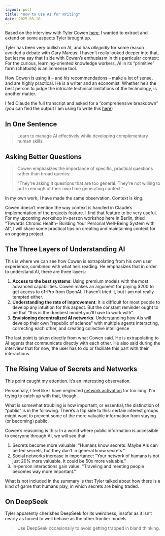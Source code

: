 ```yaml
---
layout: post
title: "How to Use AI for Writing"
date: 2025-03-10
---
```


Based on the interview with Tyler Cowen [here](https://www.youtube.com/watch?v=H1ztOoADp7M),
I wanted to extract and extend on some aspects Tyler brought up.

Tyler has been very bullish on AI, and has _allegedly_ for some reason avoided a debate with Gary Marcus. I haven’t really looked deeper into that, but let me say that I side with Cowen’s enthusiasm in this particular context: For the curious, learning-oriented knowledge workers,
AI in its “primitive” form (chatbots) is an immense tool.

How Cowen is using it – and his recommendations – make a lot of sense, and are highly practical. He is a writer and an economist. Whether he’s the best person to judge the intricate technical limitations of the technology, is another matter.

I fed Claude the full transcript and asked for a ”comprehensive breakdown” (you can find the output I am using to write this [here](https://nicoappel.github.io/assets/docs/claude-output-tyler-cowen.md))

## In One Sentence

> Learn to manage AI effectively while developing complementary human skills.

## Asking Better Questions

> Cowen emphasizes the importance of specific, practical questions rather than broad queries:
>
> "They're asking it questions that are too general. They're not willing to put in enough of their own time generating context."

In my own work, I have made the same observation. Context is king.

Cowen doesn’t mention the way context is handled in Claude’s implementation of the projects feature. I find that feature to be very useful. For my upcoming workshop in-person workshop here in Berlin, titled “Towards Chronic Health-
Building Your Personal Well-Being System with AI”, I will share some practical tips on creating and maintaining context
for an ongoing project.

## The Three Layers of Understanding AI

This is where we can see how Cowen is extrapolating from his own user experience, combined with
what he’s reading. He emphasizes that in order to understand AI, there are three layers:

1. **Access to the best systems**: Using premium models with the most advanced capabilities. Cowen makes an argument for paying $200 to get access to o1-Pro from OpenAI. I haven’t tried it, but I am not really tempted either.
2. **Understanding the rate of improvement**: It is difficult for most people to develop any intuition for this aspect. But the constant reminder ought to be that “this is the dumbest model you’ll have to work with”.
3. **Envisioning decentralized AI networks**: Understanding how AIs will develop their own "republic of science" with multiple agents interacting, correcting each other, and creating collective intelligence

The last point is taken directly from what Cowen said. He is extrapolating to AI agents that communicate directly with each other. He also said during the interview that for now, the user has to do or faciliate this part with their
interactions.

## The Rising Value of Secrets and Networks

This point caught my attention. It’s an interesting observation.

Personnaly, I feel like I have neglected [network activation](https://nicoappel.substack.com/p/network-activation) for too long. I'm trying to catch up with that, though.

What is somewhat troubling is how important, or essential, the distinction of “public” is in the following. There’s a flip side to this: certain interest groups might want to prevent some of the more valuable information from staying (or becoming) public.

Cowen’s reasoning is this: In a world where public information is accessible to everyone through AI, we will see that

1. Secrets become more valuable: "Humans know secrets. Maybe AIs can be fed secrets, but they don't in general know secrets."
2. Social networks increase in importance: "Your network of humans is not just 20% more valuable. It could be 50x more valuable."
3. In-person interactions gain value: "Traveling and meeting people becomes way more important."

What is not included in the summary is that Tyler talked about how there is a kind of game that humans play, in which secrets are being traded.

## On DeepSeek

Tyler apparently cherishes DeepSeek for its weirdness, insofar as it isn’t nearly as forced to well behave as the other frontier models.

> Use DeepSeek occasionally to avoid getting trapped in bland thinking.
